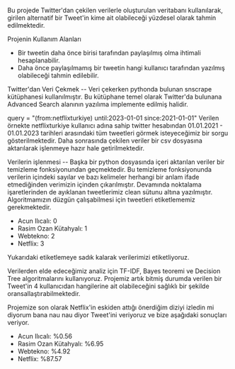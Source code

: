 Bu projede Twitter'dan çekilen verilerle oluşturulan veritabanı kullanılarak, girilen alternatif bir Tweet'in kime ait olabileceği yüzdesel olarak tahmin edilmektedir.

Projenin Kullanım Alanları
- Bir tweetin daha önce birisi tarafından paylaşılmış olma ihtimali hesaplanabilir.
- Daha önce paylaşılmamış bir tweetin hangi kullanıcı tarafından yazılmış olabileceği tahmin edilebilir.



Twitter'dan Veri Çekmek --
Veri çekerken pythonda bulunan snscrape kütüphanesi kullanılmıştır.
Bu kütüphane temel olarak Twitter'da bulunana Advanced Search alanının yazılıma implemente edilmiş halidir.

query = "(from:netflixturkiye) until:2023-01-01 since:2021-01-01"
Verilen örnekte netflixturkiye kullanıcı adına sahip twitter hesabından 01.01.2021 - 01.01.2023 tarihleri arasındaki tüm tweetleri görmek isteyeceğimiz bir sorgu gösterilmektedir.
Daha sonrasında çekilen veriler bir csv dosyasına aktarılarak işlenmeye hazır hale getirilmektedir.


Verilerin işlenmesi --
Başka bir python dosyasında içeri aktarılan veriler bir temizleme fonksiyonundan geçmektedir. 
Bu temizleme fonksiyonunda verilerin içindeki sayılar ve bazı kelimeler herhangi bir anlam ifade etmediğinden verimizin içinden çıkarılmıştır.
Devamında noktalama işaretlerinden de ayıklanan tweetlerimiz clean sütunu altına yazılmıştır.
Algoritmamızın düzgün çalışabilmesi için tweetleri etiketlememiz gerekmektedir.

* Acun Ilıcalı: 0
* Rasim Ozan Kütahyalı: 1
* Webtekno: 2
* Netflix: 3

Yukarıdaki etiketlemeye sadık kalarak verilerimizi etiketliyoruz.



Verilerden elde edeceğimiz analiz için TF-IDF, Bayes teoremi ve Decision Tree algoritmalarını kullanıyoruz.
Projemiz artık bitmiş durumda verilen bir Tweet'in 4 kullanıcıdan hangilerine ait olabileceğini sağlıklı bir şekilde oransallaştırabilmektedir.

Projemize son olarak Netflix'in eskiden attığı önerdiğim diziyi izledin mi diyorum bana nau nau diyor Tweet'ini veriyoruz ve bize aşağıdaki sonuçları veriyor.

* Acun Ilıcalı: %0.56
* Rasim Ozan Kütahyalı: %6.95
* Webtekno: %4.92
* Netflix: %87.57
